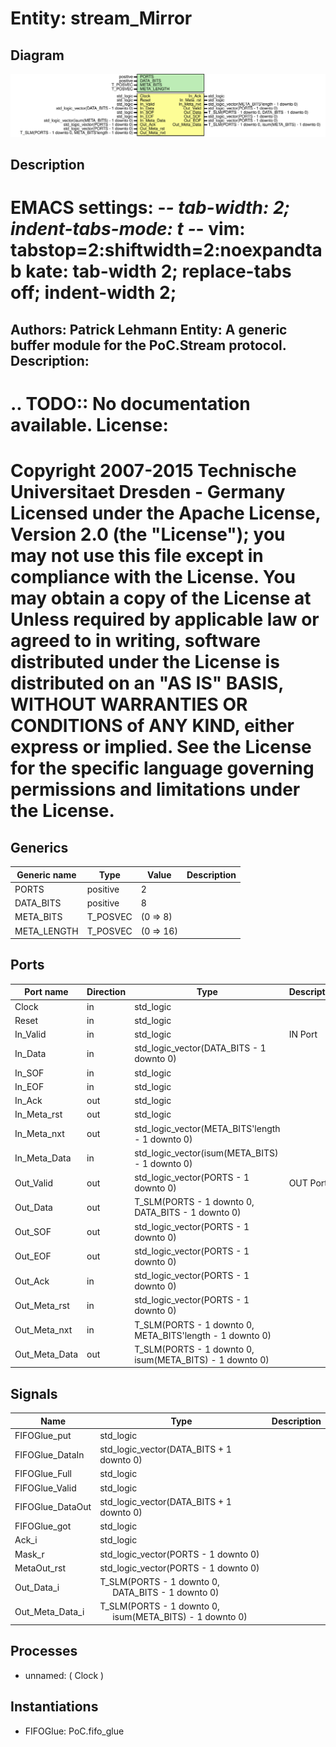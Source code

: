 # Entity: stream_Mirror

## Diagram

![Diagram](stream_Mirror.svg "Diagram")
## Description

EMACS settings: -*-  tab-width: 2; indent-tabs-mode: t -*-
vim: tabstop=2:shiftwidth=2:noexpandtab
kate: tab-width 2; replace-tabs off; indent-width 2;
=============================================================================
Authors:				 	Patrick Lehmann
Entity:				 	A generic buffer module for the PoC.Stream protocol.
Description:
-------------------------------------
.. TODO:: No documentation available.
License:
=============================================================================
Copyright 2007-2015 Technische Universitaet Dresden - Germany
Licensed under the Apache License, Version 2.0 (the "License");
you may not use this file except in compliance with the License.
You may obtain a copy of the License at
Unless required by applicable law or agreed to in writing, software
distributed under the License is distributed on an "AS IS" BASIS,
WITHOUT WARRANTIES OR CONDITIONS of ANY KIND, either express or implied.
See the License for the specific language governing permissions and
limitations under the License.
=============================================================================
## Generics

| Generic name | Type     | Value     | Description |
| ------------ | -------- | --------- | ----------- |
| PORTS        | positive | 2         |             |
| DATA_BITS    | positive | 8         |             |
| META_BITS    | T_POSVEC | (0 => 8)  |             |
| META_LENGTH  | T_POSVEC | (0 => 16) |             |
## Ports

| Port name     | Direction | Type                                                     | Description |
| ------------- | --------- | -------------------------------------------------------- | ----------- |
| Clock         | in        | std_logic                                                |             |
| Reset         | in        | std_logic                                                |             |
| In_Valid      | in        | std_logic                                                | IN Port     |
| In_Data       | in        | std_logic_vector(DATA_BITS - 1 downto 0)                 |             |
| In_SOF        | in        | std_logic                                                |             |
| In_EOF        | in        | std_logic                                                |             |
| In_Ack        | out       | std_logic                                                |             |
| In_Meta_rst   | out       | std_logic                                                |             |
| In_Meta_nxt   | out       | std_logic_vector(META_BITS'length - 1 downto 0)          |             |
| In_Meta_Data  | in        | std_logic_vector(isum(META_BITS) - 1 downto 0)           |             |
| Out_Valid     | out       | std_logic_vector(PORTS - 1 downto 0)                     | OUT Port    |
| Out_Data      | out       | T_SLM(PORTS - 1 downto 0, DATA_BITS - 1 downto 0)        |             |
| Out_SOF       | out       | std_logic_vector(PORTS - 1 downto 0)                     |             |
| Out_EOF       | out       | std_logic_vector(PORTS - 1 downto 0)                     |             |
| Out_Ack       | in        | std_logic_vector(PORTS - 1 downto 0)                     |             |
| Out_Meta_rst  | in        | std_logic_vector(PORTS - 1 downto 0)                     |             |
| Out_Meta_nxt  | in        | T_SLM(PORTS - 1 downto 0, META_BITS'length - 1 downto 0) |             |
| Out_Meta_Data | out       | T_SLM(PORTS - 1 downto 0, isum(META_BITS) - 1 downto 0)  |             |
## Signals

| Name             | Type                                                                                        | Description |
| ---------------- | ------------------------------------------------------------------------------------------- | ----------- |
| FIFOGlue_put     | std_logic                                                                                   |             |
| FIFOGlue_DataIn  | std_logic_vector(DATA_BITS + 1 downto 0)                                                    |             |
| FIFOGlue_Full    | std_logic                                                                                   |             |
| FIFOGlue_Valid   | std_logic                                                                                   |             |
| FIFOGlue_DataOut | std_logic_vector(DATA_BITS + 1 downto 0)                                                    |             |
| FIFOGlue_got     | std_logic                                                                                   |             |
| Ack_i            | std_logic                                                                                   |             |
| Mask_r           | std_logic_vector(PORTS - 1 downto 0)                                                        |             |
| MetaOut_rst      | std_logic_vector(PORTS - 1 downto 0)                                                        |             |
| Out_Data_i       | T_SLM(PORTS - 1 downto 0,<br><span style="padding-left:20px"> DATA_BITS - 1 downto 0)       |             |
| Out_Meta_Data_i  | T_SLM(PORTS - 1 downto 0,<br><span style="padding-left:20px"> isum(META_BITS) - 1 downto 0) |             |
## Processes
- unnamed: ( Clock )
## Instantiations

- FIFOGlue: PoC.fifo_glue
